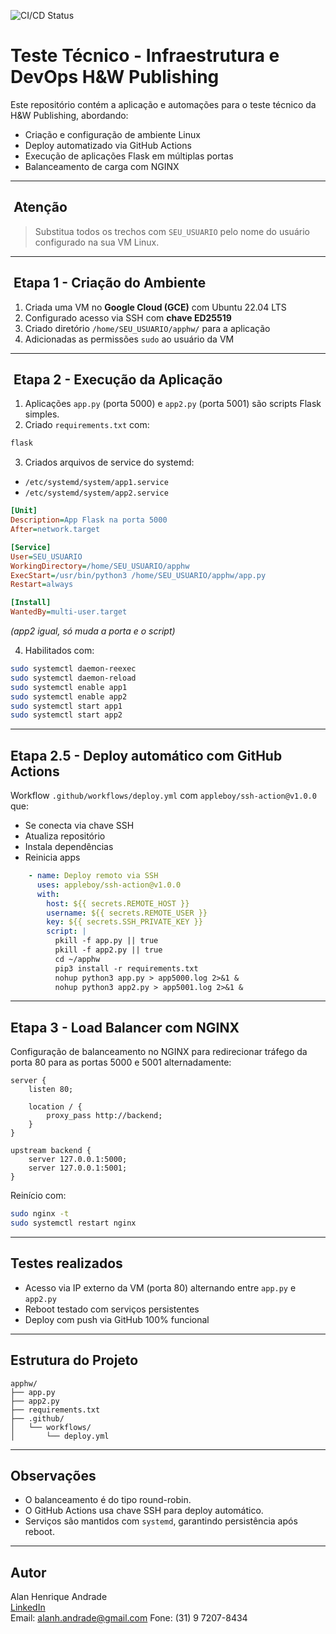 ![CI/CD Status](https://github.com/Alan00Andrade/apphw/actions/workflows/deploy.yml/badge.svg)


# Teste Técnico - Infraestrutura e DevOps H&W Publishing

Este repositório contém a aplicação e automações para o teste técnico da H&W Publishing, abordando:

- Criação e configuração de ambiente Linux
- Deploy automatizado via GitHub Actions
- Execução de aplicações Flask em múltiplas portas
- Balanceamento de carga com NGINX

---

## ️ Atenção

> Substitua todos os trechos com `SEU_USUARIO` pelo nome do usuário configurado na sua VM Linux.

---

## ️ Etapa 1 - Criação do Ambiente

1. Criada uma VM no **Google Cloud (GCE)** com Ubuntu 22.04 LTS
2. Configurado acesso via SSH com **chave ED25519**
3. Criado diretório `/home/SEU_USUARIO/apphw/` para a aplicação
4. Adicionadas as permissões `sudo` ao usuário da VM

---

## ️ Etapa 2 - Execução da Aplicação

1. Aplicações `app.py` (porta 5000) e `app2.py` (porta 5001) são scripts Flask simples.
2. Criado `requirements.txt` com:

```txt
flask
```

3. Criados arquivos de service do systemd:

- `/etc/systemd/system/app1.service`
- `/etc/systemd/system/app2.service`

```ini
[Unit]
Description=App Flask na porta 5000
After=network.target

[Service]
User=SEU_USUARIO
WorkingDirectory=/home/SEU_USUARIO/apphw
ExecStart=/usr/bin/python3 /home/SEU_USUARIO/apphw/app.py
Restart=always

[Install]
WantedBy=multi-user.target
```

*(app2 igual, só muda a porta e o script)*

4. Habilitados com:

```bash
sudo systemctl daemon-reexec
sudo systemctl daemon-reload
sudo systemctl enable app1
sudo systemctl enable app2
sudo systemctl start app1
sudo systemctl start app2
```

---

##  Etapa 2.5 - Deploy automático com GitHub Actions

Workflow `.github/workflows/deploy.yml` com `appleboy/ssh-action@v1.0.0` que:

- Se conecta via chave SSH
- Atualiza repositório
- Instala dependências
- Reinicia apps

```yaml
    - name: Deploy remoto via SSH
      uses: appleboy/ssh-action@v1.0.0
      with:
        host: ${{ secrets.REMOTE_HOST }}
        username: ${{ secrets.REMOTE_USER }}
        key: ${{ secrets.SSH_PRIVATE_KEY }}
        script: |
          pkill -f app.py || true
          pkill -f app2.py || true
          cd ~/apphw
          pip3 install -r requirements.txt
          nohup python3 app.py > app5000.log 2>&1 &
          nohup python3 app2.py > app5001.log 2>&1 &
```

---

##  Etapa 3 - Load Balancer com NGINX

Configuração de balanceamento no NGINX para redirecionar tráfego da porta 80 para as portas 5000 e 5001 alternadamente:

```nginx
server {
    listen 80;

    location / {
        proxy_pass http://backend;
    }
}

upstream backend {
    server 127.0.0.1:5000;
    server 127.0.0.1:5001;
}
```

Reinício com:

```bash
sudo nginx -t
sudo systemctl restart nginx
```

---

##  Testes realizados

- Acesso via IP externo da VM (porta 80) alternando entre `app.py` e `app2.py`
- Reboot testado com serviços persistentes
- Deploy com push via GitHub 100% funcional

---

##  Estrutura do Projeto

```
apphw/
├── app.py
├── app2.py
├── requirements.txt
├── .github/
│   └── workflows/
│       └── deploy.yml
```

---

##  Observações

- O balanceamento é do tipo round-robin.
- O GitHub Actions usa chave SSH para deploy automático.
- Serviços são mantidos com `systemd`, garantindo persistência após reboot.

---

##  Autor

Alan Henrique Andrade  
[LinkedIn](https://www.linkedin.com/in/alan-andrade-81482a97/)  
Email: alanh.andrade@gmail.com
Fone: (31) 9 7207-8434
